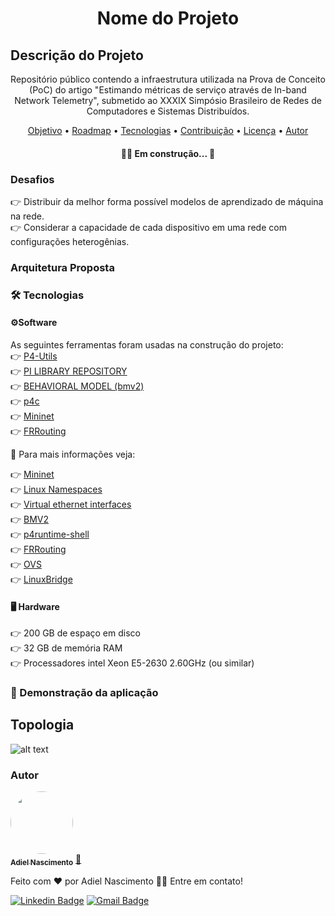 <h1 align="center">Nome do Projeto</h1>

## Descrição do Projeto
<p align="center">
Repositório público contendo a infraestrutura utilizada na Prova de Conceito (PoC) do artigo "Estimando métricas de serviço através de In-band Network Telemetry", submetido ao XXXIX Simpósio Brasileiro de Redes de Computadores e Sistemas Distribuídos.
</p>


<p align="center">
 <a href="#objetivo">Objetivo</a> •
 <a href="#roadmap">Roadmap</a> •
 <a href="#tecnologias">Tecnologias</a> •
 <a href="#contribuicao">Contribuição</a> •
 <a href="#licenc-a">Licença</a> •
 <a href="#autor">Autor</a>
</p>

<h4 align="center">
	🚧🚀 Em construção...  🚧
</h4>


### Desafios
👉 Distribuir da melhor forma possível modelos de aprendizado de máquina na rede. <br />
👉 Considerar a capacidade de cada dispositivo em uma rede com configurações heterogênias. <br />

### Arquitetura Proposta



### 🛠 Tecnologias
#### ⚙️Software

As seguintes ferramentas foram usadas na construção do projeto: <br />
👉 [P4-Utils](https://github.com/nsg-ethz/p4-utils) <br />
👉 [PI LIBRARY REPOSITORY](https://github.com/p4lang/PI) <br />
👉 [BEHAVIORAL MODEL (bmv2)](https://github.com/p4lang/behavioral-model) <br />
👉 [p4c](https://github.com/p4lang/p4c) <br />
👉 [Mininet](https://github.com/mininet/mininet) <br />
👉 [FRRouting](https://github.com/FRRouting/FRR) <br />

🔗 Para mais informações veja:

👉 [Mininet](http://mininet.org/) <br />
👉 [Linux Namespaces](https://blogs.igalia.com/dpino/2016/04/10/network-namespaces/) <br />
👉 [Virtual ethernet interfaces](http://man7.org/linux/man-pages/man4/veth.4.html) <br />
👉 [BMV2](https://github.com/p4lang/behavioral-model) <br />
👉 [p4runtime-shell](https://github.com/p4lang/p4runtime-shell) <br />
👉 [FRRouting](https://frrouting.org/) <br />
👉 [OVS](https://www.openvswitch.org/) <br />
👉 [LinuxBridge](https://cloudbuilder.in/blogs/2013/12/02/linux-bridge-virtual-networking/) <br />

#### 🖥️ Hardware <br />
👉 200 GB de espaço em disco <br />
👉 32 GB de memória RAM <br />
👉 Processadores intel Xeon E5-2630 2.60GHz (ou similar) <br />

### 🎲 Demonstração da aplicação

## Topologia
![alt text](https://lh3.googleusercontent.com/YEMB4x4TSH36uyQ-ihPRzepFtlA3T7BOHf2YDb5grbUMD9N2E6KRF18-EjQM2gf3JkqfeoNoeKtI04goJWGtBUwGnRXSgcjDdCPzbiBTc9q5m2mwWBWvcp0GeKc8poD5MDij4WOJuI3lM4zXiofC9GMd-58UmTZN5ciWnBto5NPKZHG83Qx-1VwpRQ5uMFmToIKRJHWOqQqO_oCOPn5RakQ_hR9nUk6nA8TynWWuAoYNU6GV9FNPllBtvtPoUFwJFperbHhAEFWyBCssGc-bJMBSMsSJNf3aBjmpCpdLQmb0REM7vOq556SK1Nfew0P9BzwG6aQ9exFUVfh2oAyJnBH9aCveB6prHURhrvgpCFYJZHg0_TWGPr5H7k9DOH_SNcTZlzT6GAFAcbaYoz2jDGvdxpZ0UuS9s2uzr8ikfyx3ug1NmyA1GgK4is8PSCNtthH3Piucpf30qrnIcvnkMO3x5f2EUJA6mSSBmkzxkmJfqbQ4osoXUlRVy1A2uYuEDRYh0GwIJetmGpyqfeVexHptPOFly32dNOoCozSvhMUbrDAzrGyQj9f9waZ_6MHoF-WdbYGvC07nG4m1wvgy7eCUG7laZM8tT74LcIPwqAyEDW2w0xzI4BWc9R3IqmDT0qSdBTY-vBAQzfeR1WNPx37T5OP0LXK3JhDpgExgsXPelD5Ykp8cdvnQQDJB2XMXgkwRi_Rlnn8-PFuugMmPSvXt=w533-h571-no?authuser=0)

### Autor

<a href="https://github.com/AdielSan">
 <img style="border-radius: 50%;" src="https://lh3.googleusercontent.com/bEOWqSLUE7Ngz1LdHMX9AqhN7JUOT176MZWC5oIOQUrMKNa3dRp8C8yUARHmnf_yFoG6W0W-1VbNST82Q-Mfuw_pTSXTmxcaZ9cJakkWurcpI_3JGP-8CaKGTCCzVLQIHVMV2VX6cVfyTlpopk3gNGrp8HvPJE4rvnSnNpTjpHL2TaYIgTB_TKWwpNVXDwEqdqi2uZk_rMpowLG2QK55q06E-ZtF5W8O07KxBdHcQIjaVqij9aITHQIVNkpA1ESKbUxC2eRS7AUDhn7q1UWfIz9S9_YeyDiipdMSdF4Ep0ISzflws_engSCeAhK_jzc6jS80nU3RNBuACm3HGSRYrATGsN6Qhogrjd_P-lK1D5XKqTbsyTuavE7pHCcl6cCEaH_X8-Wb0mfLczMAuAH3njH8_clkFOAkrqfwtO-6p1QDL0jtuwMMzjZmXIuGnpoRTJl00KHXwqQLzLw-wc6kvC-tG4rtquoKRcKUK7LxYD79AykPEMVv3QSxyL4HLZDYBBjc4arwNMk3AEjOvLocW-OxWkYtEF9UoUoDHSKsGHct21Us3YTybEsUafo5z8PwrBER2sGMa4BXc3s8jnBNMtU_8ZsD2pwinvCoospLl1eSYRpwEQe7RiI4i6f8_j7oFQOeKT_xa8Iv6PyDQKF3xTY8x-20OFs_dw3opfSFPpQCWEYguKAe_CTJkcC_7V75d55RHgrAklzwgcKSjrHfxsHD=s990-no?authuser=0" width="100px;" alt=""/>
 <br />
 <sub><b>Adiel Nascimento</b></sub></a> <a href="https://github.com/AdielSan" title="Rocketseat">🚀</a>


Feito com ❤️ por Adiel Nascimento 👋🏽 Entre em contato!

[![Linkedin Badge](https://img.shields.io/badge/-Adiel-blue?style=flat-square&logo=Linkedin&logoColor=white&link=https://www.linkedin.com/in/adiel-dos-santos-nascimento-7a3552140/)](https://www.linkedin.com/in/adiel-dos-santos-nascimento-7a3552140/)
[![Gmail Badge](https://img.shields.io/badge/-adieltab16@gmail.com-c14438?style=flat-square&logo=Gmail&logoColor=white&link=mailto:adieltab16@gmail.com)](mailto:adieltab16@gmail.com)
